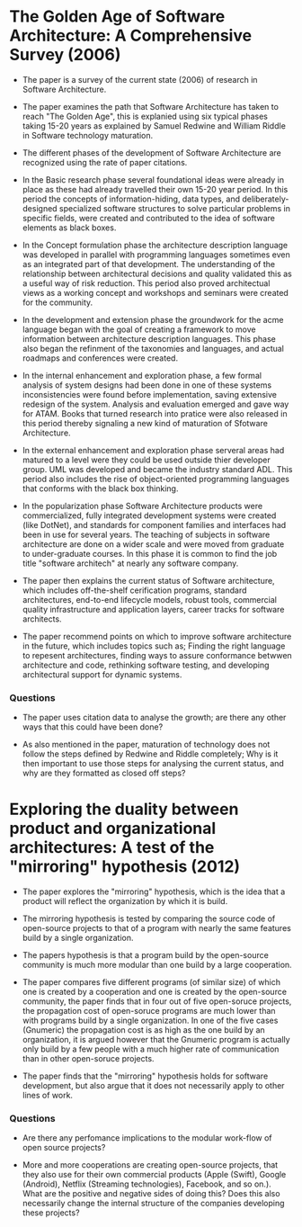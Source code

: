 # The Golden Age of Software Architecture: A Comprehensive Survey (2006) #

*	The paper is a survey of the current state (2006) of research in Software Architecture.

*	The paper examines the path that Software Architecture has taken to reach "The Golden Age", this is explanied using six typical phases taking 15-20 years
	as explained by Samuel Redwine and William Riddle in Software technology maturation.

*	The different phases of the development of Software Architecture are recognized using the rate of paper citations.

*	In the Basic research phase several foundational ideas were already in place as these had already travelled their own 15-20 year period. In this period the concepts of information-hiding, data types, and deliberately-designed specialized software structures to solve particular problems in specific fields, were created and contributed to the idea of software elements as black boxes.

*	In the Concept formulation phase the architecture description language was developed in parallel with programming languages sometimes even as an integrated part of that development.
	The understanding of the relationship between architectural decisions and quality validated this as a useful way of risk reduction.
	This period also proved architectual views as a working concept and workshops and seminars were created for the community.

*	In the development and extension phase the groundwork for the acme language began with the goal of creating a framework to move information between architecture description languages.
	This phase also began the refinment of the taxonomies and languages, and actual roadmaps and conferences were created.

*	In the internal enhancement and exploration phase, a few formal analysis of system designs had been done in one of these systems inconsistencies were found before implementation, saving extensive redesign of the system. Analysis and evaluation emerged and gave way for ATAM. Books that turned research into pratice were also released in this period thereby signaling a new kind of maturation of Sfotware Architecture.

*	In the external enhancement and exploration phase serveral areas had matured to a level were they could be used outside thier developer group. UML was developed and became the industry standard ADL. This period also includes the rise of object-oriented programming languages that conforms with the black box thinking.

*	In the popularization phase Software Architecture products were commercialized, fully integrated development systems were created (like DotNet), and standards for component families and interfaces had been in use for several years. The teaching of subjects in software architecture are done on a wider scale and were moved from graduate to under-graduate courses. In this phase it is common to find the job title "software architech" at nearly any software company.

*	The paper then explains the current status of Software architecture, which includes off-the-shelf cerification programs, standard architectures, end-to-end lifecycle models, robust tools, commercial quality infrastructure and application layers, career tracks for software architects.

*	The paper recommend points on which to improve software architecture in the future, which includes topics such as; Finding the right language to repesent architectures, finding ways to assure conformance betwwen architecture and code, rethinking software testing, and developing architectural support for dynamic systems.

### Questions ###

*	The paper uses citation data to analyse the growth; are there any other ways that this could have been done?

*	As also mentioned in the paper, maturation of technology does not follow the steps defined by Redwine and Riddle completely; Why is it then important to use those steps for analysing the current status, and why are they formatted as closed off steps?

# Exploring the duality between product and organizational architectures: A test of the "mirroring" hypothesis (2012) #

*	The paper explores the "mirroring" hypothesis, which is the idea that a product will reflect the organization by which it is build.

*	The mirroring hypothesis is tested by comparing the source code of open-source projects to that of a program with nearly the same features build by a single organization.

*	The papers hypothesis is that a program build by the open-source community is much more modular than one build by a large cooperation.

*	The paper compares five different programs (of similar size) of which one is created by a cooperation and one is created by the open-source community, the paper finds that in four out of five open-soruce projects, the propagation cost of open-soruce programs are much lower than with programs build by a single organization. In one of the five cases (Gnumeric) the propagation cost is as high as the one build by an organization, it is argued however that the Gnumeric program is actually only build by a few people with a much higher rate of communication than in other open-soruce projects.

*	The paper finds that the "mirroring" hypothesis holds for software development, but also argue that it does not necessarily apply to other lines of work.

### Questions ###

*	Are there any perfomance implications to the modular work-flow of open source projects?

*	More and more cooperations are creating open-source projects, that they also use for their own commercial products (Apple (Swift), Google (Android), Netflix (Streaming technologies), Facebook, and so on.). What are the positive and negative sides of doing this? Does this also necessarily change the internal structure of the companies developing these projects?